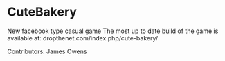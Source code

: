 # CuteBakery
New facebook type casual game
The most up to date build of the game is available at:
dropthenet.com/index.php/cute-bakery/

Contributors:
James Owens
